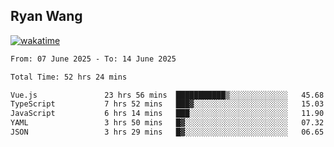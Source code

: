 ## Ryan Wang

[![wakatime](https://wakatime.com/badge/user/6f4ce45f-b03c-4eb3-b701-4b95e0885d94.svg)](https://wakatime.com/@6f4ce45f-b03c-4eb3-b701-4b95e0885d94)

<!--START_SECTION:waka-->

```txt
From: 07 June 2025 - To: 14 June 2025

Total Time: 52 hrs 24 mins

Vue.js               23 hrs 56 mins  ███████████▒░░░░░░░░░░░░░   45.68 %
TypeScript           7 hrs 52 mins   ███▓░░░░░░░░░░░░░░░░░░░░░   15.03 %
JavaScript           6 hrs 14 mins   ███░░░░░░░░░░░░░░░░░░░░░░   11.90 %
YAML                 3 hrs 50 mins   █▓░░░░░░░░░░░░░░░░░░░░░░░   07.32 %
JSON                 3 hrs 29 mins   █▓░░░░░░░░░░░░░░░░░░░░░░░   06.65 %
```

<!--END_SECTION:waka-->
